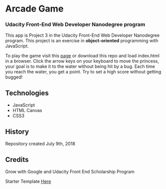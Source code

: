 # Arcade Game
### Udacity Front-End Web Developer Nanodegree program

This app is Project 3 in the Udacity Front-End Web Developer Nanodegree program. This project is an exercise in **object-oriented** programming with JavaScript.

To play the game visit this [page](https://ec-miller.github.io/arcade-game) or download this repo and load index.html in a browser. Click the arrow keys on your keyboard to move the princess, your goal is to make it to the water without being hit by a bug. Each time you reach the water, you get a point. Try to set a high score without getting bugged!

## Technologies
- JavaScript
- HTML Canvas
- CSS3

## History
Repository created July 9th, 2018

## Credits
Grow with Google and Udacity Front End Scholarship Program

Starter Template [Here](https://github.com/udacity/frontend-nanodegree-arcade-game)  
